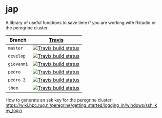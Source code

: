 # jap

A library of useful functions to save time if you are working with Rstudio or the peregrine cluster.

Branch|[Travis](https://travis-ci.org)
---|---
`master`|[![Travis build status](https://travis-ci.com/Giappo/jap.svg?branch=master)](https://travis-ci.com/Giappo/jap)
`develop`|[![Travis build status](https://travis-ci.com/Giappo/jap.svg?branch=develop)](https://travis-ci.com/Giappo/jap/)
`giovanni`|[![Travis build status](https://travis-ci.com/Giappo/jap.svg?branch=giovanni)](https://travis-ci.com/Giappo/jap)
`pedro`|[![Travis build status](https://travis-ci.com/Giappo/jap.svg?branch=pedro)](https://travis-ci.com/Giappo/jap)
`pedro-2`|[![Travis build status](https://travis-ci.com/Giappo/jap.svg?branch=pedro-2)](https://travis-ci.com/Giappo/jap)
`theo`|[![Travis build status](https://travis-ci.com/Giappo/jap.svg?branch=theo)](https://travis-ci.com/Giappo/jap)

How to generate an ssk key for the peregrine cluster: https://wiki.hpc.rug.nl/peregrine/getting_started/logging_in/windows/ssh_key_login
